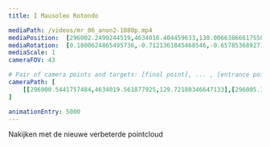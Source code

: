 ```yaml
---
title: I Mausoleo Rotondo

mediaPath: /videos/mr_06_anon2-1080p.mp4
mediaPosition:  [296002.2499244519,4634016.404459633,130.00663866617558]
mediaRotation:  [0.1800624865495736,-0.7121361845468546,-0.6578536892714215,0.1663372451034737]
mediaScale: 1
cameraFOV: 43

# Pair of camera points and targets: [final point], ... , [entrance point]
cameraPath: [
    [[296000.5441757484,4634019.561877925,129.72180346647133],[296005.16063536145,4634011.016601592,130.49268501139088]]
]

animationEntry: 5000
---
```

Nakijken met de nieuwe verbeterde pointcloud